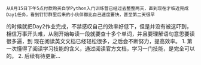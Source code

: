     从8月15日下午5点付款购买自学Python入门训练营已经过去整整两天，直到现在才临近完成Day1任务，看到钉钉群里后来的小伙伴都比自己速度要快，甚至第二天很早
的时候就把Day2作业完成，不禁感叹自己的效率好低下，但是并没有被这吓到，相信万事开头难，从刚开始每读一段就要查十多个单词，并且要理解语句意思要读很多遍，到
现在阅读英文文档已经轻松很多，之后会不断努力，提高效率。
    1. 第一次懂得了阅读学习技能的含义，通过阅读官方文档，学习一门技能，是完全可以的。
    2. 后续有待更新...
